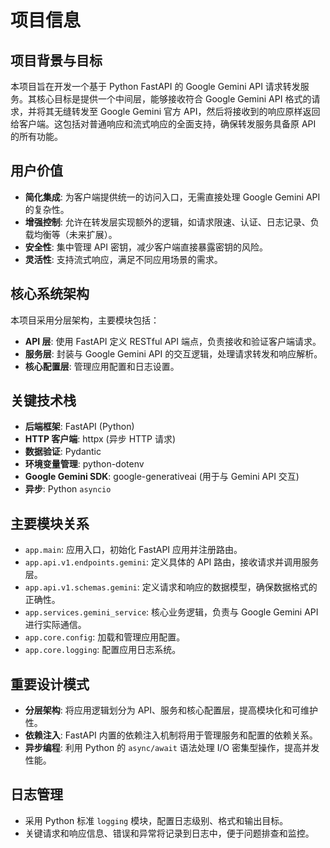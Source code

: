 # 项目信息

## 项目背景与目标
本项目旨在开发一个基于 Python FastAPI 的 Google Gemini API 请求转发服务。其核心目标是提供一个中间层，能够接收符合 Google Gemini API 格式的请求，并将其无缝转发至 Google Gemini 官方 API，然后将接收到的响应原样返回给客户端。这包括对普通响应和流式响应的全面支持，确保转发服务具备原 API 的所有功能。

## 用户价值
*   **简化集成**: 为客户端提供统一的访问入口，无需直接处理 Google Gemini API 的复杂性。
*   **增强控制**: 允许在转发层实现额外的逻辑，如请求限速、认证、日志记录、负载均衡等（未来扩展）。
*   **安全性**: 集中管理 API 密钥，减少客户端直接暴露密钥的风险。
*   **灵活性**: 支持流式响应，满足不同应用场景的需求。

## 核心系统架构
本项目采用分层架构，主要模块包括：
*   **API 层**: 使用 FastAPI 定义 RESTful API 端点，负责接收和验证客户端请求。
*   **服务层**: 封装与 Google Gemini API 的交互逻辑，处理请求转发和响应解析。
*   **核心配置层**: 管理应用配置和日志设置。

## 关键技术栈
*   **后端框架**: FastAPI (Python)
*   **HTTP 客户端**: httpx (异步 HTTP 请求)
*   **数据验证**: Pydantic
*   **环境变量管理**: python-dotenv
*   **Google Gemini SDK**: google-generativeai (用于与 Gemini API 交互)
*   **异步**: Python `asyncio`

## 主要模块关系
*   `app.main`: 应用入口，初始化 FastAPI 应用并注册路由。
*   `app.api.v1.endpoints.gemini`: 定义具体的 API 路由，接收请求并调用服务层。
*   `app.api.v1.schemas.gemini`: 定义请求和响应的数据模型，确保数据格式的正确性。
*   `app.services.gemini_service`: 核心业务逻辑，负责与 Google Gemini API 进行实际通信。
*   `app.core.config`: 加载和管理应用配置。
*   `app.core.logging`: 配置应用日志系统。

## 重要设计模式
*   **分层架构**: 将应用逻辑划分为 API、服务和核心配置层，提高模块化和可维护性。
*   **依赖注入**: FastAPI 内置的依赖注入机制将用于管理服务和配置的依赖关系。
*   **异步编程**: 利用 Python 的 `async/await` 语法处理 I/O 密集型操作，提高并发性能。

## 日志管理
*   采用 Python 标准 `logging` 模块，配置日志级别、格式和输出目标。
*   关键请求和响应信息、错误和异常将记录到日志中，便于问题排查和监控。
